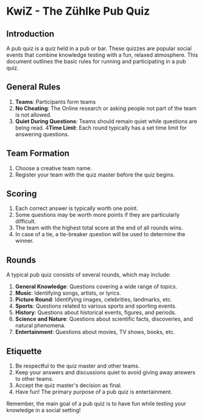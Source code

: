 # KwiZ - The Zühlke Pub Quiz

## Introduction
A pub quiz is a quiz held in a pub or bar. These quizzes are popular social events that combine knowledge testing with a fun, relaxed atmosphere. This document outlines the basic rules for running and participating in a pub quiz.

## General Rules
1. **Teams**: Participants form teams
2. **No Cheating**: The Online research or asking people not part of the team is not allowed.
3. **Quiet During Questions**: Teams should remain quiet while questions are being read.
4**Time Limit**: Each round typically has a set time limit for answering questions.

## Team Formation
1. Choose a creative team name.
2. Register your team with the quiz master before the quiz begins.

## Scoring
1. Each correct answer is typically worth one point.
2. Some questions may be worth more points if they are particularly difficult.
3. The team with the highest total score at the end of all rounds wins.
4. In case of a tie, a tie-breaker question will be used to determine the winner.

## Rounds
A typical pub quiz consists of several rounds, which may include:
1. **General Knowledge**: Questions covering a wide range of topics.
2. **Music**: Identifying songs, artists, or lyrics.
3. **Picture Round**: Identifying images, celebrities, landmarks, etc.
4. **Sports**: Questions related to various sports and sporting events.
5. **History**: Questions about historical events, figures, and periods.
6. **Science and Nature**: Questions about scientific facts, discoveries, and natural phenomena.
7. **Entertainment**: Questions about movies, TV shows, books, etc.

## Etiquette
1. Be respectful to the quiz master and other teams.
2. Keep your answers and discussions quiet to avoid giving away answers to other teams.
3. Accept the quiz master's decision as final.
4. Have fun! The primary purpose of a pub quiz is entertainment.

Remember, the main goal of a pub quiz is to have fun while testing your knowledge in a social setting!